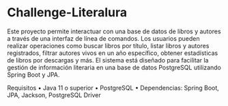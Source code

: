 # Challenge-Literalura 

Este proyecto permite interactuar con una base de datos de libros y autores a través de una interfaz de línea de comandos. Los usuarios pueden realizar operaciones como buscar libros por título, listar libros y autores registrados, filtrar autores vivos en un año específico, obtener estadísticas de libros por descargas y más. El sistema está diseñado para facilitar la gestión de información literaria en una base de datos PostgreSQL utilizando Spring Boot y JPA.

Requisitos
	•	Java 11 o superior
	•	PostgreSQL
	•	Dependencias: Spring Boot, JPA, Jackson, PostgreSQL Driver
